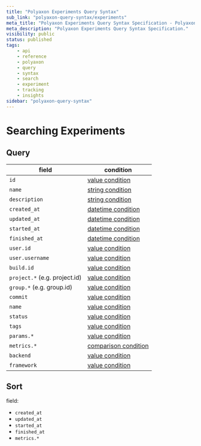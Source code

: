 ```yaml
---
title: "Polyaxon Experiments Query Syntax"
sub_link: "polyaxon-query-syntax/experiments"
meta_title: "Polyaxon Experiments Query Syntax Specification - Polyaxon References"
meta_description: "Polyaxon Experiments Query Syntax Specification."
visibility: public
status: published
tags:
    - api
    - reference
    - polyaxon
    - query
    - syntax
    - search
    - experiment
    - tracking
    - insights
sidebar: "polyaxon-query-syntax"
---
```


# Searching Experiments

## Query

field                         | condition
------------------------------|------------------
`id`                          | [value condition](/references/polyaxon-query-syntax/#query-with-value-condition)
`name`                        | [string condition](/references/polyaxon-query-syntax/#query-with-string-condition)
`description`                 | [string condition](/references/polyaxon-query-syntax/#query-with-string-condition)
`created_at`                  | [datetime condition](/references/polyaxon-query-syntax/#query-with-datetime-condition)
`updated_at`                  | [datetime condition](/references/polyaxon-query-syntax/#query-with-datetime-condition)
`started_at`                  | [datetime condition](/references/polyaxon-query-syntax/#query-with-datetime-condition)
`finished_at`                 | [datetime condition](/references/polyaxon-query-syntax/#query-with-datetime-condition)
`user.id`                     | [value condition](/references/polyaxon-query-syntax/#query-with-value-condition)
`user.username`               | [value condition](/references/polyaxon-query-syntax/#query-with-value-condition)
`build.id`                    | [value condition](/references/polyaxon-query-syntax/#query-with-value-condition)
`project.*` (e.g. project.id) | [value condition](/references/polyaxon-query-syntax/#query-with-value-condition)
`group.*` (e.g. group.id)     | [value condition](/references/polyaxon-query-syntax/#query-with-value-condition)
`commit`                      | [value condition](/references/polyaxon-query-syntax/#query-with-value-condition)
`name`                        | [value condition](/references/polyaxon-query-syntax/#query-with-value-condition)
`status`                      | [value condition](/references/polyaxon-query-syntax/#query-with-value-condition)
`tags`                        | [value condition](/references/polyaxon-query-syntax/#query-with-value-condition)
`params.*`              | [value condition](/references/polyaxon-query-syntax/#query-with-value-condition)
`metrics.*`                    | [comparison condition](/references/polyaxon-query-syntax/#query-with-comparison-condition)
`backend`                     | [value condition](/references/polyaxon-query-syntax/#query-with-value-condition)
`framework`                   | [value condition](/references/polyaxon-query-syntax/#query-with-value-condition)


## Sort

field:

 * `created_at`
 * `updated_at`
 * `started_at`
 * `finished_at`
 * `metrics.*`
